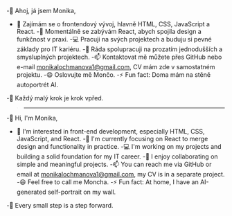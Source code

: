 -👋 Ahoj, já jsem Monika,
>
- 👀 Zajímám se o frontendový vývoj, hlavně HTML, CSS, JavaScript a React.
-🌱 Momentálně se zabývám React, abych spojila design a funkčnost v praxi.
-💻 Pracuji na svých projektech a buduju si pevné základy pro IT kariéru.
-🤝 Ráda spolupracuji na prozatím jednodušších a smysluplných projektech.
-📫 Kontaktovat mě můžete přes GitHub nebo e-mail monikalochmanova1@gmail.com, CV mám zde v samostatném projektu.
-😄 Oslovujte mě Mončo.
-⚡ Fun fact: Doma mám na stěně autoportrét AI.
>
-🚀 Každý malý krok je krok vpřed.
>
>
>--------------------------------------
>
>
 -👋 Hi, I'm Monika,
>
- 👀 I'm interested in front-end development, especially HTML, CSS, JavaScript, and React.
 -🌱 I'm currently focusing on React to merge design and functionality in practice.
 -💻 I'm working on my projects and building a solid foundation for my IT career.
 -🤝 I enjoy collaborating on simple and meaningful projects.
 -📫 You can reach me via GitHub or email at monikalochmanova1@gmail.com, my CV is in a separate project.
 -😄 Feel free to call me Moncha.
 -⚡ Fun fact: At home, I have an AI-generated self-portrait on my wall. 
>
 -🚀 Every small step is a step forward.
